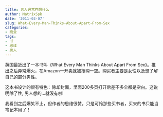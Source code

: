 ```yaml
---
title: 男人通常在想什么
author: MatrixSpk
date: '2011-03-07'
slug: What-Every-Man-Thinks-About-Apart-From-Sex
categories:
- 商业
tags:
- 书
- 思维
- 男人
---
```

英国最近出了一本书叫《What Every Man Thinks About Apart From Sex》。推出之后异常爆火，在Amazon一开卖就被抢购一空。购买者主要是女性以及想了解自己的部分男性。

这本书设计的很有特色：除却封面，里面200多页打开后差不多全都是空白。这说明除了性, 男人想的...就沒有啦!

我看到之后爆笑不止，但作者的思维很赞。只是可怜那些买书者，买来的书只能当笔记本用了！
